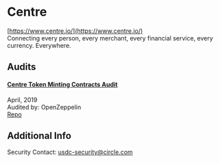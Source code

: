 
# Centre
  
[https://www.centre.io/](https://www.centre.io/)<br>
Connecting every person, every merchant, every financial service, every currency. Everywhere.


## Audits



#### [Centre Token Minting Contracts Audit](https://blog.openzeppelin.com/centre-token-minting-contracts-audit-6e723177d44b/)

April, 2019<br>
Audited by: OpenZeppelin<br>
[Repo](https://github.com/centrehq/centre-tokens/tree/4b9ebf3941a48e41e7363fee729035610a71ca66/contracts/minting)
      

  



## Additional Info

Security Contact: usdc-security@circle.com
